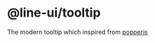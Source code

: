 # @line-ui/tooltip

The modern tooltip which inspired from [popperjs](https://github.com/popperjs/popper-core)
